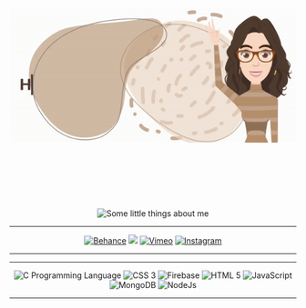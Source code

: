 <div align="center">
    <img src="header.gif" alt="Hi, I'm Tânia... Olá! Sou a Tânia">
</div>
<p>
    <br>
    <br>
    <br>
    <br>
    <br>
</p>
<div align="center">
    <img src="about-me.gif" alt="Some little things about me">
</div>

<div align="center">

---

<a href="https://www.behance.net/taniamarques" target="_blank"><img width="70px" src="https://cdn.jsdelivr.net/gh/devicons/devicon@latest/icons/behance/behance-plain.svg" alt="Behance" /></a>
<a href="https://www.linkedin.com/in/taniascmarques/" target="_blank"><img width="70px" src="https://cdn.jsdelivr.net/gh/devicons/devicon@latest/icons/linkedin/linkedin-plain.svg" /></a>
<a href="https://vimeo.com/taniascmarques" target="_blank"><img width="70px" src="https://cdns.iconmonstr.com/wp-content/releases/preview/2012/240/iconmonstr-vimeo-3.png" alt="Vimeo"/></a>
<a href="https://www.instagram.com/taniascmarques/" target="_blank"><img width="70px" src="https://freelogopng.com/images/all_img/1683192079instagram-logo-black-and-white-png.png" alt="Instagram" /></a>

---

</div>
<div align="center">

---

<img width="70px" src="https://cdn.jsdelivr.net/gh/devicons/devicon@latest/icons/c/c-plain.svg" alt="C Programming Language" />
<img width="70px" src="https://cdn.jsdelivr.net/gh/devicons/devicon@latest/icons/css3/css3-plain-wordmark.svg" alt="CSS 3" />
<img width="70px" src="https://cdn.jsdelivr.net/gh/devicons/devicon@latest/icons/firebase/firebase-plain.svg" alt="Firebase" />
<img width="70px" src="https://cdn.jsdelivr.net/gh/devicons/devicon@latest/icons/html5/html5-plain-wordmark.svg" alt="HTML 5" />
<img width="70px" src="https://cdn.jsdelivr.net/gh/devicons/devicon@latest/icons/javascript/javascript-plain.svg" alt="JavaScript" />
<img width="70px" src="https://cdn.jsdelivr.net/gh/devicons/devicon@latest/icons/mongodb/mongodb-plain.svg" alt="MongoDB" />
<img width="70px" src="https://cdn.jsdelivr.net/gh/devicons/devicon@latest/icons/nodejs/nodejs-plain.svg" alt="NodeJs" />

---

</div>
